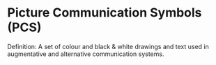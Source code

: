# Picture Communication Symbols (PCS)

Definition: A set of colour and black & white drawings and text used in augmentative and alternative communication systems.